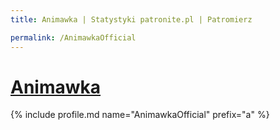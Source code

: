 ```yaml
---
title: Animawka | Statystyki patronite.pl | Patromierz

permalink: /AnimawkaOfficial
---
```


# [Animawka](https://patronite.pl/AnimawkaOfficial)

{% include profile.md name="AnimawkaOfficial" prefix="a" %}
